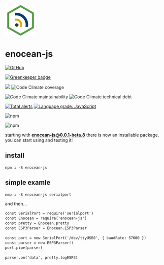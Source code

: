 <img src="resources/images/enocean-js-color.svg" width="100"/>

# enocean-js

[![GitHub](https://img.shields.io/github/license/enocean-js/enocean-js.svg)](https://github.com/enocean-js/enocean-js/blob/master/LICENSE.md)

[![Greenkeeper badge](https://badges.greenkeeper.io/enocean-js/enocean-js.svg)](https://greenkeeper.io/)

[![](https://travis-ci.org/enocean-js/enocean-js.svg?branch=master)](https://travis-ci.org/enocean-js/enocean-js)
![Code Climate coverage](https://img.shields.io/codeclimate/coverage/enocean-js/enocean-js.svg)

![Code Climate maintainability](https://img.shields.io/codeclimate/maintainability/enocean-js/enocean-js.svg)
![Code Climate technical debt](https://img.shields.io/codeclimate/tech-debt/enocean-js/enocean-js.svg)

[![Total alerts](https://img.shields.io/lgtm/alerts/g/enocean-js/enocean-js.svg?logo=lgtm&logoWidth=18)](https://lgtm.com/projects/g/enocean-js/enocean-js/alerts/)
[![Language grade: JavaScript](https://img.shields.io/lgtm/grade/javascript/g/enocean-js/enocean-js.svg?logo=lgtm&logoWidth=18)](https://lgtm.com/projects/g/enocean-js/enocean-js/context:javascript)

![npm](https://img.shields.io/npm/v/enocean-js.svg)

![npm](https://img.shields.io/npm/dt/enocean-js.svg)

starting with **enocean-js@0.0.1-beta.8** there is now an installable package. you can start using and testing it!

## install

    npm i -S enocean-js
    
## simple examle

    nmp i -S enocean-js serialport

and then...

    const SerialPort = require('serialport')
    const Enocean = require('enocean-js')
    const pretty = Enocean.pretty
    const ESP3Parser = Enocean.ESP3Parser

    const port = new SerialPort('/dev/ttyUSB0', { baudRate: 57600 })
    const parser = new ESP3Parser()
    port.pipe(parser)

    parser.on('data', pretty.logESP3)
